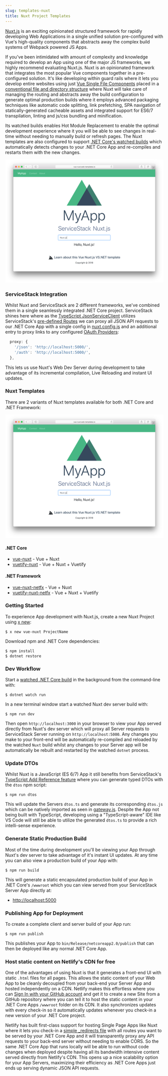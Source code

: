 ```yaml
---
slug: templates-nuxt
title: Nuxt Project Templates
---
```


[Nuxt.js](https://nuxtjs.org) is an exciting opinionated structured framework for rapidly developing Web Applications in a single unified solution pre-configured with Vue's high-quality components that abstracts away the complex build systems of Webpack powered JS Apps.

If you've been intimidated with amount of complexity and knowledge required to develop an App using one of the major JS frameworks, we highly recommend evaluating Nuxt.js. Nuxt is an opinionated framework that integrates the most popular Vue components together in a pre-configured solution. It's like developing within guard rails where it lets you develop entire websites using just [Vue Single File Components](https://vuejs.org/v2/guide/single-file-components.html) placed in a [conventional file and directory structure](https://nuxtjs.org/guide/routing) where Nuxt will take care of managing the routing and abstracts away the build configuration to generate optimal production builds where it employs advanced packaging techniques like automatic code splitting, link prefetching, SPA navigation of statically-generated cacheable assets and integrated support for ES6/7 transpilation, linting and js/css bundling and minification.

Its watched builds enables Hot Module Replacement to enable the optimal development experience where it you will be able to see changes in real-time without needing to manually build or refresh pages. The Nuxt templates are also configured to support [.NET Core's watched builds](/templates-websites#watched-net-core-builds) which automatically detects changes to your .NET Core App and re-compiles and restarts them with the new changes. 

[![](https://raw.githubusercontent.com/ServiceStack/Assets/master/csharp-templates/vue-nuxt.png)](https://github.com/NetCoreTemplates/vue-nuxt)

### ServiceStack Integration

Whilst Nuxt and ServiceStack are 2 different frameworks, we've combined them in a single seamlessly integrated .NET Core project. ServiceStack shines here where as the [TypeScript JsonServiceClient](/typescript-add-servicestack-reference#typescript-serviceclient) utilizes ServiceStack's [pre-defined Routes](/routing#pre-defined-routes) we can proxy all JSON API requests to our .NET Core App with a single config in [nuxt.config.js](https://github.com/NetCoreTemplates/vue-nuxt/blob/master/MyApp/nuxt.config.js) and an additional entry to proxy links to any configured [OAuth Providers](/authentication-and-authorization#oauth-providers):

```js
  proxy: {
    '/json': 'http://localhost:5000/',
    '/auth': 'http://localhost:5000/',
  },
```

This lets us use Nuxt's Web Dev Server during development to take advantage of its incremental compilation, Live Reloading and instant UI updates. 

### Nuxt Templates 

There are 2 variants of Nuxt templates available for both .NET Core and .NET Framework:

[![](https://raw.githubusercontent.com/ServiceStack/Assets/master/csharp-templates/vue-nuxt.png)](https://github.com/NetCoreTemplates/vue-nuxt)

#### .NET Core

  - [vue-nuxt](https://github.com/NetCoreTemplates/vue-nuxt) - Vue + Nuxt
  - [vuetify-nuxt](https://github.com/NetCoreTemplates/vuetify-nuxt) - Vue + Nuxt + Vuetify

#### .NET Framework

  - [vue-nuxt-netfx](https://github.com/NetFrameworkTemplates/vue-nuxt-netfx) - Vue + Nuxt
  - [vuetify-nuxt-netfx](https://github.com/NetFrameworkTemplates/vuetify-nuxt-netfx) - Vue + Nuxt + Vuetify

### Getting Started 

To experience App development with Nuxt.js, create a new Nuxt Project using [x new](/web-new):

    $ x new vue-nuxt ProjectName

Download npm and .NET Core dependencies:

    $ npm install
    $ dotnet restore

### Dev Workflow

Start a [watched .NET Core build](/templates-websites#watched-net-core-builds) in the background from the command-line with:

    $ dotnet watch run

In a new terminal window start a watched Nuxt dev server build with:

    $ npm run dev

Then open `http://localhost:3000` in your browser to view your App served directly from Nuxt's dev server which will proxy all Server requests to ServiceStack Server running on `http://localhost:5000`. Any changes you make to your front-end will be automatically re-compiled and reloaded by the watched `Nuxt` build whilst any changes to your Server app will be automatically be rebuilt and restarted by the watched `dotnet` process.

### Update DTOs

Whilst Nuxt is a JavaScript (ES 6/7) App it still benefits from ServiceStack's [TypeScript Add Reference feature](/typescript-add-servicestack-reference) where you can generate typed DTOs with the `dtos` npm script:

    $ npm run dtos

This will update the Servers `dtos.ts` and generate its corresponding `dtos.js` which can be natively imported as seen in 
[gateway.js](https://github.com/NetCoreTemplates/vue-nuxt/blob/master/MyApp/src/shared/gateway.js#L3). Despite the App not being built with TypeScript, developing using a "TypeScript-aware" IDE like VS Code will still be able to utilize the generated `dtos.ts` to provide a rich intelli-sense experience.

### Generate Static Production Build

Most of the time during development you'll be viewing your App through Nuxt's dev server to take advantage of it's instant UI updates. At any time you can also view a production build of your App with:

    $ npm run build

This will generate a static encapsulated production build of your App in .NET Core's `/wwwroot` which you can view served from your ServiceStack Server App directly at:

 - [http://localhost:5000](http://localhost:5000)


### Publishing App for Deployment

To create a complete client and server build of your App run:

    $ npm run publish

This publishes your App to `bin/Release/netcoreapp2.0/publish` that can then be deployed like any normal .NET Core App.

### Host static content on Netlify's CDN for free

One of the advantages of using Nuxt is that it generates a front-end UI with static `.html` files for all pages. This allows the static content of your Web App to be cleanly decoupled from your back-end your Server App and hosted independently on a CDN. Netlify makes this effortless where you can [Sign In with your GitHub account](https://app.netlify.com/signup) and get it to create a new Site from a GitHub repository where you can tell it to host the static content in your .NET Core Apps `/wwwroot` folder on its CDN. It also synchronizes updates with every check-in so it automatically updates whenever you check-in a new version of your .NET Core project. 

Netlify has built first-class support for hosting Single Page Apps like Nuxt where it lets you check-in a [simple _redirects file](https://www.netlify.com/docs/redirects/) with all routes you want to be served by your .NET Core App and it will transparently proxy any API requests to your back-end server without needing to enable CORS. So the same .NET Core App that runs locally will be able to run without code changes when deployed despite having all its bandwidth intensive content served directly from Netlify's CDN. This opens up a nice scalability option for your App Servers, maximizing their efficiency as .NET Core Apps just ends up serving dynamic JSON API requests.
